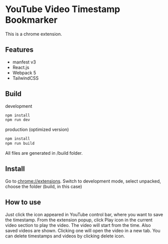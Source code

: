 # YouTube Video Timestamp Bookmarker


This is a chrome extension.

## Features
- manfest v3
- React.js
- Webpack 5
- TailwindCSS

## Build
development
```bash
npm install 
npm run dev
```
production (optimized version)
```bash
npm install 
npm run build
```
All files are generated in /build folder.

## Install
Go to [chrome://extensions](chrome://extensions).
Switch to development mode, select unpacked, choose the folder (build, in this case)

## How to use 
Just click the icon appeared in YouTube control bar, where you want to save the timestamp.
From the extension popup, click Play icon in the current video section to play the video. The video will start from the time. Also saved videos are shown. Clicking one will open the video in a new tab. You can delete timestamps and videos by clicking delete icon.

